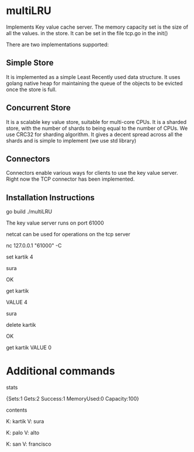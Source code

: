 # multiLRU
Implements Key value cache server. The memory capacity set is the size of all the values. in the store. It can be set in the file tcp.go in the init()

There are two implementations supported:
## Simple Store
It is implemented as a simple Least Recently used data structure. It uses golang native heap for maintaining the queue of the objects to be evicted once the store is full. 

## Concurrent Store
It is a scalable key value store, suitable for multi-core CPUs. It is a sharded store, with the number of shards to being equal to the number of CPUs.
We use CRC32 for sharding algorithm. It gives a decent spread across all the shards and is simple to implement (we use std library)

## Connectors
Connectors enable various ways for clients to use the key value server.
Right now the TCP connector has been implemented. 

## Installation Instructions
go build
./multiLRU 

The key value server runs on port 61000

netcat can be used for operations on the tcp server

nc 127.0.0.1  "61000" -C

set kartik 4

sura

OK

get kartik

VALUE 4

sura

delete kartik

OK

get kartik
VALUE 0

# Additional commands
stats

{Sets:1 Gets:2 Success:1 MemoryUsed:0 Capacity:100}

contents

K: kartik V: sura

K: palo V: alto

K: san V: francisco




